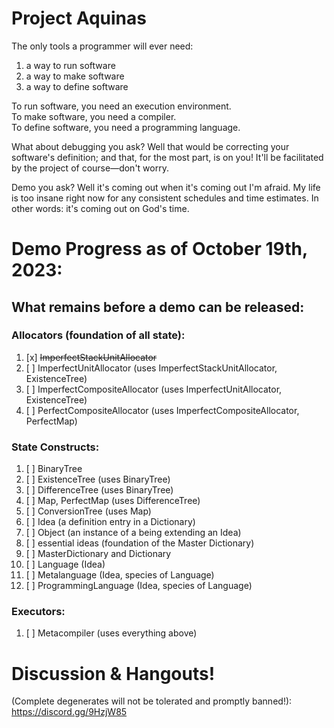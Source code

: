 # Project Aquinas

The only tools a programmer will ever need:
1. a way to run software
2. a way to make software
3. a way to define software

To run software, you need an execution environment.<br/>
To make software, you need a compiler.<br/>
To define software, you need a programming language.<br/>

What about debugging you ask? 
Well that would be correcting your software's definition;
and that, for the most part, is on you! It'll be facilitated
by the project of course&mdash;don't worry.

Demo you ask? Well it's coming out when it's coming out 
I'm afraid. My life is too insane right now for any
consistent schedules and time estimates. In other words:
it's coming out on God's time.

# Demo Progress as of October 19th, 2023:

## What remains before a demo can be released:

### Allocators (foundation of all state):

1. [x] ~~ImperfectStackUnitAllocator~~
2. [ ] ImperfectUnitAllocator (uses ImperfectStackUnitAllocator, ExistenceTree)
3. [ ] ImperfectCompositeAllocator (uses ImperfectUnitAllocator, ExistenceTree)
4. [ ] PerfectCompositeAllocator (uses ImperfectCompositeAllocator, PerfectMap)

### State Constructs:

1. [ ] BinaryTree
2. [ ] ExistenceTree (uses BinaryTree)
3. [ ] DifferenceTree (uses BinaryTree)
4. [ ] Map, PerfectMap (uses DifferenceTree)
5. [ ] ConversionTree (uses Map)
6. [ ] Idea (a definition entry in a Dictionary)
7. [ ] Object (an instance of a being extending an Idea)
8. [ ] essential ideas (foundation of the Master Dictionary)
9. [ ] MasterDictionary and Dictionary
10. [ ] Language (Idea)
11. [ ] Metalanguage (Idea, species of Language)
12. [ ] ProgrammingLanguage (Idea, species of Language)

### Executors:

1. [ ] Metacompiler (uses everything above)



# Discussion & Hangouts! 
(Complete degenerates will not be tolerated 
and promptly banned!): https://discord.gg/9HzjW85
